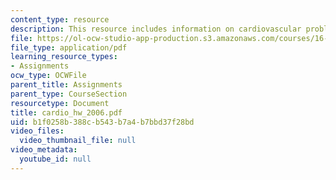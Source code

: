 ```yaml
---
content_type: resource
description: This resource includes information on cardiovascular problem.
file: https://ol-ocw-studio-app-production.s3.amazonaws.com/courses/16-423j-aerospace-biomedical-and-life-support-engineering-spring-2006/b1f0258b388cb543b7a4b7bbd37f28bd_cardio_hw_2006.pdf
file_type: application/pdf
learning_resource_types:
- Assignments
ocw_type: OCWFile
parent_title: Assignments
parent_type: CourseSection
resourcetype: Document
title: cardio_hw_2006.pdf
uid: b1f0258b-388c-b543-b7a4-b7bbd37f28bd
video_files:
  video_thumbnail_file: null
video_metadata:
  youtube_id: null
---
```

